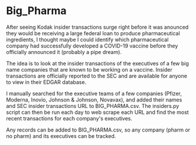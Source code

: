 # Big_Pharma

After seeing Kodak insider transactions surge right before it was anounced they would be receiving a large federal loan to produce pharmaceutical ingredients, I thought maybe I could identify which pharmaceutical company had successfully developed a COVID-19 vaccine before they officially announced it (probably a pipe dream).

The idea is to look at the insider transactions of the executives of a few big name companies that are known to be working on a vaccine. Insider transactions are officially reported to the SEC and are available for anyone to view in their EDGAR database.

I manually searched for the executive teams of a few companies (Pfizer, Moderna, Inovio, Johnson & Johnson, Novavax), and added their names and SEC insider transactions URL to BIG_PHARMA.csv. The insiders.py script can then be run each day to web scrape each URL and find the most recent transactions for each company's executives.

Any records can be added to BIG_PHARMA.csv, so any company (pharm or no pharm) and its executives can be tracked.
